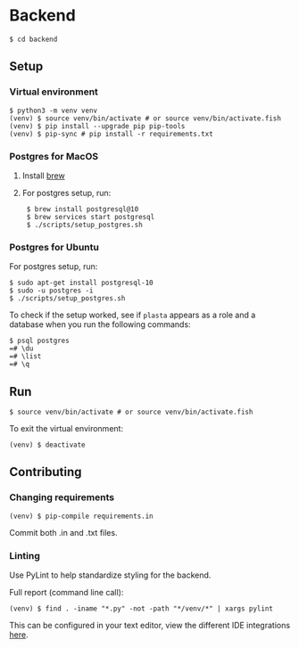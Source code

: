 # Backend

    $ cd backend

## Setup

### Virtual environment

    $ python3 -m venv venv
    (venv) $ source venv/bin/activate # or source venv/bin/activate.fish
    (venv) $ pip install --upgrade pip pip-tools
    (venv) $ pip-sync # pip install -r requirements.txt

### Postgres for MacOS

1. Install [brew](https://brew.sh/)

1. For postgres setup, run:

        $ brew install postgresql@10
        $ brew services start postgresql
        $ ./scripts/setup_postgres.sh

### Postgres for Ubuntu

For postgres setup, run:

    $ sudo apt-get install postgresql-10
    $ sudo -u postgres -i
    $ ./scripts/setup_postgres.sh


To check if the setup worked, see if `plasta` appears as a role and a database when you run the following commands:

    $ psql postgres
    =# \du
    =# \list
    =# \q


## Run

    $ source venv/bin/activate # or source venv/bin/activate.fish

To exit the virtual environment:

    (venv) $ deactivate


## Contributing

### Changing requirements

    (venv) $ pip-compile requirements.in

Commit both .in and .txt files.

### Linting

Use PyLint to help standardize styling for the backend.

Full report (command line call):

    (venv) $ find . -iname "*.py" -not -path "*/venv/*" | xargs pylint

This can be configured in your text editor, view the different IDE integrations [here](https://pylint.readthedocs.io/en/latest/user_guide/ide-integration.html).
